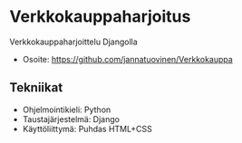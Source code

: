 # Verkkokauppaharjoitus

Verkkokauppaharjoittelu Djangolla

* Osoite: https://github.com/jannatuovinen/Verkkokauppa

## Tekniikat

* Ohjelmointikieli: Python
* Taustajärjestelmä: Django
* Käyttöliittymä: Puhdas HTML+CSS
